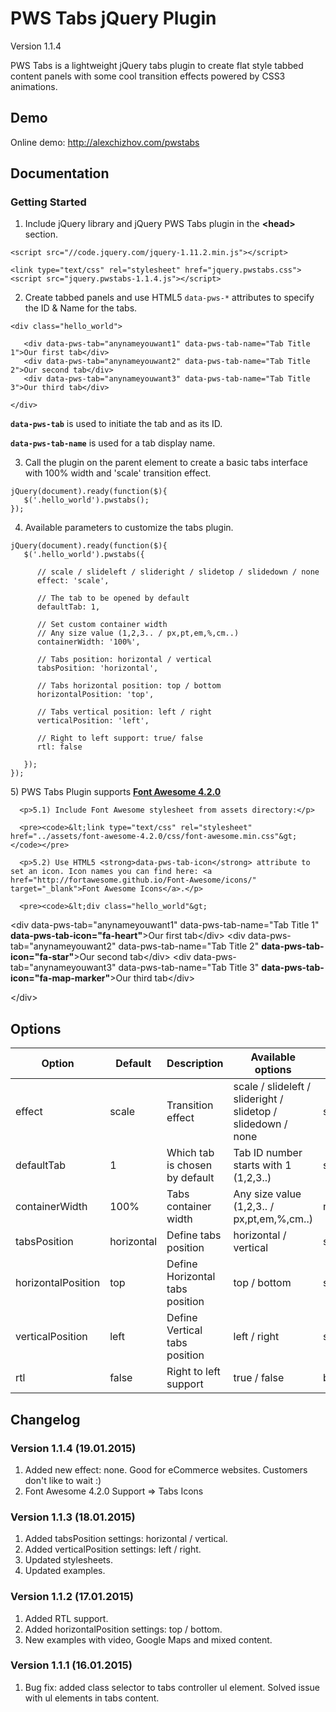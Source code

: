 # PWS Tabs jQuery Plugin

Version 1.1.4

PWS Tabs is a lightweight jQuery tabs plugin to create flat style tabbed content panels with some cool transition effects powered by CSS3 animations.

## Demo

Online demo: http://alexchizhov.com/pwstabs


## Documentation

### Getting Started

1) Include jQuery library and jQuery PWS Tabs plugin in the <strong>&lt;head&gt;</strong> section.

<pre><code>&lt;script src="//code.jquery.com/jquery-1.11.2.min.js"&gt;&lt;/script&gt;

&lt;link type="text/css" rel="stylesheet" href="jquery.pwstabs.css"&gt;
&lt;script src="jquery.pwstabs-1.1.4.js"&gt;&lt;/script&gt;</code></pre>

2) Create tabbed panels and use HTML5 <code>data-pws-*</code> attributes to specify the ID & Name for the tabs.

<pre><code>&lt;div class="hello_world"&gt;

   &lt;div data-pws-tab="anynameyouwant1" data-pws-tab-name="Tab Title 1"&gt;Our first tab&lt;/div&gt;
   &lt;div data-pws-tab="anynameyouwant2" data-pws-tab-name="Tab Title 2"&gt;Our second tab&lt;/div&gt;
   &lt;div data-pws-tab="anynameyouwant3" data-pws-tab-name="Tab Title 3"&gt;Our third tab&lt;/div&gt;

&lt;/div&gt;</code></pre>


<strong><code>data-pws-tab</code></strong> is used to initiate the tab and as its ID.

<strong><code>data-pws-tab-name</code></strong> is used for a tab display name.


3) Call the plugin on the parent element to create a basic tabs interface with 100% width and 'scale' transition effect.
<pre><code>jQuery(document).ready(function($){
   $('.hello_world').pwstabs();        
});</code></pre>


4) Available parameters to customize the tabs plugin.
<pre><code>jQuery(document).ready(function($){
   $('.hello_world').pwstabs({

      // scale / slideleft / slideright / slidetop / slidedown / none
      effect: 'scale', 
 
      // The tab to be opened by default
      defaultTab: 1,    
 
      // Set custom container width
      // Any size value (1,2,3.. / px,pt,em,%,cm..)
      containerWidth: '100%',

      // Tabs position: horizontal / vertical
      tabsPosition: 'horizontal',
 
      // Tabs horizontal position: top / bottom
      horizontalPosition: 'top',

      // Tabs vertical position: left / right
      verticalPosition: 'left',
 
      // Right to left support: true/ false
      rtl: false

   });        
});</code></pre>


<p>5) PWS Tabs Plugin supports <strong><a href="http://fortawesome.github.io/" title="Go to Font Awesome Website" target="_blank">Font Awesome 4.2.0</a></strong></p>

      <p>5.1) Include Font Awesome stylesheet from assets directory:</p>

      <pre><code>&lt;link type="text/css" rel="stylesheet" href="../assets/font-awesome-4.2.0/css/font-awesome.min.css"&gt;</code></pre>

      <p>5.2) Use HTML5 <strong>data-pws-tab-icon</strong> attribute to set an icon. Icon names you can find here: <a href="http://fortawesome.github.io/Font-Awesome/icons/" target="_blank">Font Awesome Icons</a>.</p>

      <pre><code>&lt;div class="hello_world"&gt;

   &lt;div data-pws-tab="anynameyouwant1" data-pws-tab-name="Tab Title 1" <strong>data-pws-tab-icon="fa-heart"</strong>&gt;Our first tab&lt;/div&gt;
   &lt;div data-pws-tab="anynameyouwant2" data-pws-tab-name="Tab Title 2" <strong>data-pws-tab-icon="fa-star"</strong>&gt;Our second tab&lt;/div&gt;
   &lt;div data-pws-tab="anynameyouwant3" data-pws-tab-name="Tab Title 3" <strong>data-pws-tab-icon="fa-map-marker"</strong>&gt;Our third tab&lt;/div&gt;

&lt;/div&gt;</code></pre>



## Options

<table>
<thead>
<tr>
<th>Option</th>
<th>Default</th>
<th>Description</th>
<th>Available options</th>
<th>Type</th>
</tr>
</thead>
<tbody>
<tr>
<td>effect</td>
<td>scale</td>
<td>Transition effect</td>
<td>scale / slideleft / slideright / slidetop / slidedown / none</td>
<td>string</td>
</tr>
<tr>
<td>defaultTab</td>
<td>1</td>
<td>Which tab is chosen by default</td>
<td>Tab ID number starts with 1 (1,2,3..)</td>
<td>string</td>
</tr>
<tr>
<td>containerWidth</td>
<td>100%</td>
<td>Tabs container width</td>
<td>Any size value (1,2,3.. / px,pt,em,%,cm..)</td>
<td>number</td>
</tr>
<tr>
<td>tabsPosition</td>
<td>horizontal</td>
<td>Define tabs position</td>
<td>horizontal / vertical</td>
<td>string</td>
</tr>
<tr>
<td>horizontalPosition</td>
<td>top</td>
<td>Define Horizontal tabs position</td>
<td>top / bottom</td>
<td>string</td>
</tr>
<tr>
<td>verticalPosition</td>
<td>left</td>
<td>Define Vertical tabs position</td>
<td>left / right</td>
<td>string</td>
</tr>
<tr>
<td>rtl</td>
<td>false</td>
<td>Right to left support</td>
<td>true / false</td>
<td>boolean</td>
</tr>
</tbody>
</table>


## Changelog

### Version 1.1.4 (19.01.2015)
1) Added new effect: none. Good for eCommerce websites. Customers don't like to wait :)
2) Font Awesome 4.2.0 Support => Tabs Icons


### Version 1.1.3 (18.01.2015)
1) Added tabsPosition settings: horizontal / vertical.<br>
2) Added verticalPosition settings: left / right.<br>
3) Updated stylesheets.<br>
4) Updated examples.

### Version 1.1.2 (17.01.2015)
1) Added RTL support.<br>
2) Added horizontalPosition settings: top / bottom.<br>
3) New examples with video, Google Maps and mixed content.

### Version 1.1.1 (16.01.2015)
1) Bug fix: added class selector to tabs controller ul element. Solved issue with ul elements in tabs content.
